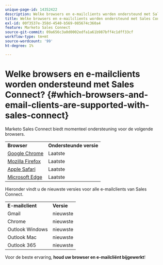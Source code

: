 ```yaml
---
unique-page-id: 14352422
description: Welke browsers en e-mailclients worden ondersteund met Sales Connect? - Marketo Docs - Productdocumentatie
title: Welke browsers en e-mailclients worden ondersteund met Sales Connect?
exl-id: 00f3537e-358d-4540-b569-085674c360a4
feature: Marketo Sales Connect
source-git-commit: 09a656c3a0d0002edfa1a61b987bff4c1dff33cf
workflow-type: tm+mt
source-wordcount: '99'
ht-degree: 1%

---
```


# Welke browsers en e-mailclients worden ondersteund met Sales Connect? {#which-browsers-and-email-clients-are-supported-with-sales-connect}

Marketo Sales Connect biedt momenteel ondersteuning voor de volgende browsers.

<table>
 <tbody>
 <tr>
   <td><strong>Browser</strong></td>
   <td><strong>Ondersteunde versie</strong></td>
  </tr>
  <tr>
   <td><a href="https://www.google.com/intl/en/chrome/">Google Chrome</a></td>
   <td>Laatste</td>
  </tr>
  <tr>
   <td><a href="https://www.mozilla.org/en-US/firefox/new/">Mozilla Firefox</a></td>
   <td>Laatste</td>
  </tr>
  <tr>
   <td><a href="https://www.apple.com/safari/">Apple Safari</a></td>
   <td>Laatste</td>
  </tr>
  <tr>
   <td><a href="https://www.microsoft.com/en-us/edge">Microsoft Edge</a></td>
   <td>Laatste</td>
  </tr>
 </tbody>
</table>

Hieronder vindt u de nieuwste versies voor alle e-mailclients van Sales Connect.

<table>
 <tbody>
 <tr>
   <td><strong>E-mailclient</strong></td>
   <td><strong>Versie</strong></td>
  </tr>
  <tr>
   <td>Gmail</td>
   <td>nieuwste</td>
  </tr>
  <tr>
   <td>Chrome</td>
   <td>nieuwste</td>
  </tr>
  <tr>
   <td>Outlook Windows</td>
   <td>nieuwste</td>
  </tr>
  <tr>
   <td>Outlook Mac</td>
   <td>nieuwste</td>
  </tr>
  <tr>
   <td>Outlook 365</td>
   <td>nieuwste</td>
  </tr>
 </tbody>
</table>

Voor de beste ervaring, **houd uw browser en e-mailcliënt bijgewerkt**!
